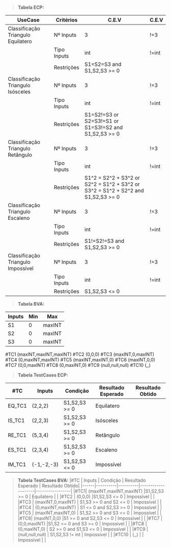 > **Tabela ECP:**

| UseCase                            | Critérios   | C.E.V | C.E.V |
|------------------------------------|-------------|-------|-------|
| Classificação Triangulo Equilatero | Nº Inputs   |   3   |  !=3  |
|                                    | Tipo Inputs |  int  | !=int |
|                                    | Restrições  |S1=S2=S3 and S1,S2,S3 >= 0|       |
| Classificação Triangulo Isósceles  | Nº Inputs   |   3   | !=3   |
|                                    | Tipo Inputs |  int  | !=int |
|                                    | Restrições  |S1=S2!=S3 or S2=S3!=S1 or S1=S3!=S2 and S1,S2,S3 >= 0|  |
| Classificação Triangulo Retângulo  | Nº Inputs   |   3    |   !=3    |
|                                    | Tipo Inputs | int      |   !=int    |
|                                    | Restrições  |S1^2 = S2^2 + S3^2 or S2^2 = S1^2 + S3^2 or S3^2 = S1^2 + S2^2 and S1,S2,S3 >= 0|       |
| Classificação Triangulo Escaleno   | Nº Inputs   |   3    |    !=3   |
|                                    | Tipo Inputs |   int    |  !=int     |
|                                    | Restrições  |  S1!=S2!=S3  and S1,S2,S3 >= 0|       |
| Classificação Triangulo Impossível | Nº Inputs   |   3    |    !=3   |
|                                    | Tipo Inputs |   int    |  !=int     |
|                                    | Restrições  |  S1,S2,S3 <= 0|       |

> **Tabela BVA:**

| Inputs                           | Min   | Max |
|----------------------------------|-------|-----|
| S1 | 0  |   maxINT  |
| S2 | 0   |   maxINT   |
| S3 | 0   |   maxINT   |

#TC1 (maxINT,maxINT,maxINT)
#TC2 (0,0,0)
#TC3 (maxINT,0,maxINT)
#TC4 (0,maxINT,maxINT)
#TC5 (maxINT,maxINT,0)
#TC6 (maxINT,0,0)
#TC7 (0,0,maxINT)
#TC8 (0,maxINT,0)
#TC9 (null,null,null)
#TC10 (,,)


> **Tabela TestCases ECP:**

|#TC   | Inputs   | Condição | Resultado Esperado | Resultado Obtido|
|------|----------|----------|--------------------|-----------------|
|EQ_TC1|  (2,2,2) |S1,S2,S3 >= 0 |   Equilatero       |                 |
|IS_TC1 |  (2,2,3) |S1,S2,S3 >= 0 |   Isósceles       |                 |
|RE_TC1 |  (5,3,4) | S1,S2,S3 >= 0  |   Retângulo       |                 |
|ES_TC1 |  (2,3,4) |  S1,S2,S3 >= 0 |   Escaleno       |                 |
|IM_TC1 |  (-1,-2,-3) | S1,S2,S3 <= 0    |   Impossível       |                 |

> **Tabela TestCases BVA:**
|#TC   | Inputs   | Condição | Resultado Esperado | Resultado Obtido|
|------|----------|----------|--------------------|-----------------|
|#TC1|  (maxINT,maxINT,maxINT) |S1,S2,S3 >= 0 |   Equilatero       |                 |
|#TC2 |  (0,0,0) |S1,S2,S3 <= 0  |   Impossível       |                 |
|#TC3 |  (maxINT,0,maxINT) | S1,S3 >= 0 and S2 <= 0  |   Impossível       |                 |
|#TC4 |  (0,maxINT,maxINT) |  S1 <= 0 and S2,S3 >= 0 |   Impossível       |                 |
|#TC5 |  (maxINT,maxINT,0) | S1,S2 >= 0 and S3 <= 0    |   Impossível       |                 |
|#TC6|  (maxINT,0,0) |S1 >= 0 and S2,S3 <= 0 |   Impossível       |                 |
|#TC7 |  (0,0,maxINT) |S1,S2 <= 0 and S3 >= 0 |   Impossível       |                 |
|#TC8 |  (0,maxINT,0) | S2 >= 0 and S1,S3 <= 0  |   Impossível       |                 |
|#TC9 |  (null,null,null) |  S1,S2,S3 != int |   Impossível       |                 |
|#TC10 |  (,,) |     |   Impossível       |                 |



